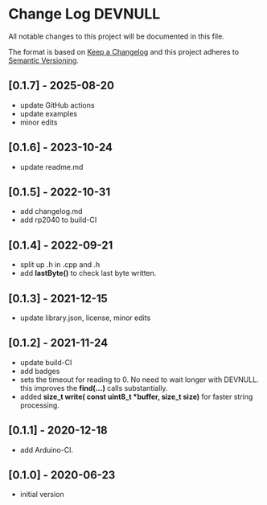 # Change Log DEVNULL

All notable changes to this project will be documented in this file.

The format is based on [Keep a Changelog](http://keepachangelog.com/)
and this project adheres to [Semantic Versioning](http://semver.org/).


## [0.1.7] - 2025-08-20
- update GitHub actions
- update examples
- minor edits

## [0.1.6] - 2023-10-24
- update readme.md

## [0.1.5] - 2022-10-31
- add changelog.md
- add rp2040 to build-CI

## [0.1.4] - 2022-09-21
- split up .h in .cpp and .h
- add **lastByte()** to check last byte written.

## [0.1.3] - 2021-12-15
- update library.json, license, minor edits

## [0.1.2] - 2021-11-24
- update build-CI
- add badges
- sets the timeout for reading to 0. No need to wait longer with DEVNULL.
  this improves the **find(...)** calls substantially.
- added **size_t write( const uint8_t \*buffer, size_t size)** for faster string processing.

## [0.1.1] - 2020-12-18
- add Arduino-CI.


## [0.1.0] - 2020-06-23
- initial version


